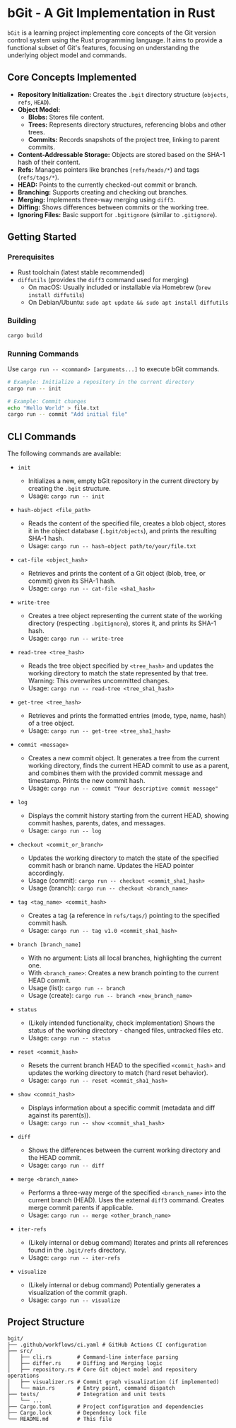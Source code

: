 # bGit - A Git Implementation in Rust

`bGit` is a learning project implementing core concepts of the Git version control system using the Rust programming language. It aims to provide a functional subset of Git's features, focusing on understanding the underlying object model and commands.

## Core Concepts Implemented

- **Repository Initialization:** Creates the `.bgit` directory structure (`objects`, `refs`, `HEAD`).
- **Object Model:**
  - **Blobs:** Stores file content.
  - **Trees:** Represents directory structures, referencing blobs and other trees.
  - **Commits:** Records snapshots of the project tree, linking to parent commits.
- **Content-Addressable Storage:** Objects are stored based on the SHA-1 hash of their content.
- **Refs:** Manages pointers like branches (`refs/heads/*`) and tags (`refs/tags/*`).
- **HEAD:** Points to the currently checked-out commit or branch.
- **Branching:** Supports creating and checking out branches.
- **Merging:** Implements three-way merging using `diff3`.
- **Diffing:** Shows differences between commits or the working tree.
- **Ignoring Files:** Basic support for `.bgitignore` (similar to `.gitignore`).

## Getting Started

### Prerequisites

- Rust toolchain (latest stable recommended)
- `diffutils` (provides the `diff3` command used for merging)
  - On macOS: Usually included or installable via Homebrew (`brew install diffutils`)
  - On Debian/Ubuntu: `sudo apt update && sudo apt install diffutils`

### Building

```bash
cargo build
```

### Running Commands

Use `cargo run -- <command> [arguments...]` to execute bGit commands.

```bash
# Example: Initialize a repository in the current directory
cargo run -- init

# Example: Commit changes
echo "Hello World" > file.txt
cargo run -- commit "Add initial file"
```

## CLI Commands

The following commands are available:

- `init`

  - Initializes a new, empty bGit repository in the current directory by creating the `.bgit` structure.
  - Usage: `cargo run -- init`

- `hash-object <file_path>`

  - Reads the content of the specified file, creates a blob object, stores it in the object database (`.bgit/objects`), and prints the resulting SHA-1 hash.
  - Usage: `cargo run -- hash-object path/to/your/file.txt`

- `cat-file <object_hash>`

  - Retrieves and prints the content of a Git object (blob, tree, or commit) given its SHA-1 hash.
  - Usage: `cargo run -- cat-file <sha1_hash>`

- `write-tree`

  - Creates a tree object representing the current state of the working directory (respecting `.bgitignore`), stores it, and prints its SHA-1 hash.
  - Usage: `cargo run -- write-tree`

- `read-tree <tree_hash>`

  - Reads the tree object specified by `<tree_hash>` and updates the working directory to match the state represented by that tree. Warning: This overwrites uncommitted changes.
  - Usage: `cargo run -- read-tree <tree_sha1_hash>`

- `get-tree <tree_hash>`

  - Retrieves and prints the formatted entries (mode, type, name, hash) of a tree object.
  - Usage: `cargo run -- get-tree <tree_sha1_hash>`

- `commit <message>`

  - Creates a new commit object. It generates a tree from the current working directory, finds the current HEAD commit to use as a parent, and combines them with the provided commit message and timestamp. Prints the new commit hash.
  - Usage: `cargo run -- commit "Your descriptive commit message"`

- `log`

  - Displays the commit history starting from the current HEAD, showing commit hashes, parents, dates, and messages.
  - Usage: `cargo run -- log`

- `checkout <commit_or_branch>`

  - Updates the working directory to match the state of the specified commit hash or branch name. Updates the HEAD pointer accordingly.
  - Usage (commit): `cargo run -- checkout <commit_sha1_hash>`
  - Usage (branch): `cargo run -- checkout <branch_name>`

- `tag <tag_name> <commit_hash>`

  - Creates a tag (a reference in `refs/tags/`) pointing to the specified commit hash.
  - Usage: `cargo run -- tag v1.0 <commit_sha1_hash>`

- `branch [branch_name]`

  - With no argument: Lists all local branches, highlighting the current one.
  - With `<branch_name>`: Creates a new branch pointing to the current HEAD commit.
  - Usage (list): `cargo run -- branch`
  - Usage (create): `cargo run -- branch <new_branch_name>`

- `status`

  - (Likely intended functionality, check implementation) Shows the status of the working directory - changed files, untracked files etc.
  - Usage: `cargo run -- status`

- `reset <commit_hash>`

  - Resets the current branch HEAD to the specified `<commit_hash>` and updates the working directory to match (hard reset behavior).
  - Usage: `cargo run -- reset <commit_sha1_hash>`

- `show <commit_hash>`

  - Displays information about a specific commit (metadata and diff against its parent(s)).
  - Usage: `cargo run -- show <commit_sha1_hash>`

- `diff`

  - Shows the differences between the current working directory and the HEAD commit.
  - Usage: `cargo run -- diff`

- `merge <branch_name>`

  - Performs a three-way merge of the specified `<branch_name>` into the current branch (HEAD). Uses the external `diff3` command. Creates merge commit parents if applicable.
  - Usage: `cargo run -- merge <other_branch_name>`

- `iter-refs`

  - (Likely internal or debug command) Iterates and prints all references found in the `.bgit/refs` directory.
  - Usage: `cargo run -- iter-refs`

- `visualize`
  - (Likely internal or debug command) Potentially generates a visualization of the commit graph.
  - Usage: `cargo run -- visualize`

## Project Structure

```
bgit/
├── .github/workflows/ci.yaml # GitHub Actions CI configuration
├── src/
│   ├── cli.rs        # Command-line interface parsing
│   ├── differ.rs     # Diffing and Merging logic
│   ├── repository.rs # Core Git object model and repository operations
│   ├── visualizer.rs # Commit graph visualization (if implemented)
│   └── main.rs       # Entry point, command dispatch
├── tests/            # Integration and unit tests
│   └── ...
├── Cargo.toml        # Project configuration and dependencies
├── Cargo.lock        # Dependency lock file
└── README.md         # This file
```

